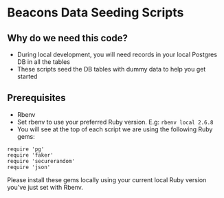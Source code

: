 # Beacons Data Seeding Scripts

## Why do we need this code?

- During local development, you will need records in your local Postgres DB in all the tables
- These scripts seed the DB tables with dummy data to help you get started

## Prerequisites

- Rbenv
- Set rbenv to use your preferred Ruby version. E.g:
  `rbenv local 2.6.8`
- You will see at the top of each script we are using the following Ruby gems:

```
require 'pg'
require 'faker'
require 'securerandom'
require 'json'
```

Please install these gems locally using your current local Ruby version you've just set with Rbenv.
